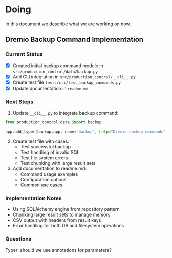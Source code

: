 # Doing

In this document we describe what we are working on now.

## Dremio Backup Command Implementation

### Current Status

- [x] Created initial backup command module in `src/production_control/data/backup.py`
- [x] Add CLI integration in `src/production_control/__cli__.py`
- [x] Create test file `tests/cli/test_backup_commands.py`
- [x] Update documentation in `readme.md`

### Next Steps

1. Update `__cli__.py` to integrate backup command:
```python
from production_control.data import backup

app.add_typer(backup.app, name="backup", help="Dremio backup commands")
```
2. Create test file with cases:
   - Test successful backup
   - Test handling of invalid SQL
   - Test file system errors
   - Test chunking with large result sets
3. Add documentation to readme.md:
   - Command usage examples
   - Configuration options
   - Common use cases

### Implementation Notes

- Using SQLAlchemy engine from repository pattern
- Chunking large result sets to manage memory
- CSV output with headers from result keys
- Error handling for both DB and filesystem operations

### Questions

Typer: should we use annotations for parameters?
